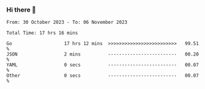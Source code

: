 ### Hi there 👋

<!--
**zhumeme/zhumeme** is a ✨ _special_ ✨ repository because its `README.md` (this file) appears on your GitHub profile.

Here are some ideas to get you started:

- 🔭 I’m currently working on ...
- 🌱 I’m currently learning ...
- 👯 I’m looking to collaborate on ...
- 🤔 I’m looking for help with ...
- 💬 Ask me about ...
- 📫 How to reach me: ...
- 😄 Pronouns: ...
- ⚡ Fun fact: ...
-->

<!--START_SECTION:waka-->

```all_time
From: 30 October 2023 - To: 06 November 2023

Total Time: 17 hrs 16 mins

Go                   17 hrs 12 mins  >>>>>>>>>>>>>>>>>>>>>>>>>   99.51 %
JSON                 2 mins          -------------------------   00.20 %
YAML                 0 secs          -------------------------   00.07 %
Other                0 secs          -------------------------   00.07 %
```

<!--END_SECTION:waka-->
